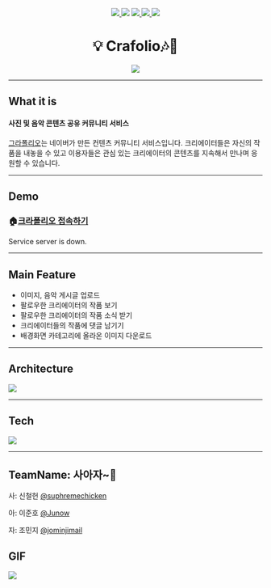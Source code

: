 <p align="center">    
    <a href="https://github.com/connect-foundation/2019-18/releases">
        <img src="https://img.shields.io/github/v/release/connect-foundation/2019-18"/>
    </a>
        <img src="https://img.shields.io/badge/github-GIVEME--STAR-red" >
        <a href="https://github.com/connect-foundation/2019-18/issues?q=is%3Aissue+is%3Aopen+sort%3Aupdated-desc">
        <img src="https://img.shields.io/github/issues/connect-foundation/2019-18"/>
        </a>
        <a href="https://github.com/connect-foundation/2019-18/wiki">
        <img src="https://img.shields.io/badge/documentation-yes-brightgreen"/>
        </a>
        <img src="https://img.shields.io/github/license/connect-foundation/2019-18"/>
</p>

<h1 align="center">💡 Crafolio🎶🎨 </h1>

<center>
    <img src="https://i.imgur.com/dVBOmdl.png"/>
</center>


------

## What it is 

#### 사진 및 음악 콘텐츠 공유 커뮤니티 서비스
[그라폴리오](https://grafolio.naver.com/works/list.grfl)는  네이버가 만든 컨텐츠 커뮤니티 서비스입니다.
크리에이터들은 자신의 작품을 내놓을 수 있고 이용자들은 관심 있는 크리에이터의 콘텐츠를 지속해서 만나며 응원할 수 있습니다.

------

## Demo

###  🏠[크라폴리오 접속하기](http://www.crafolio.site)
Service server is down.

------

## Main Feature

- 이미지, 음악 게시글 업로드
- 팔로우한 크리에이터의 작품 보기
- 팔로우한 크리에이터의 작품 소식 받기
- 크리에이터들의 작품에 댓글 남기기
- 배경화면 카테고리에 올라온 이미지 다운로드

------
## Architecture

![](https://i.imgur.com/OzVrqJX.jpg)

------
## Tech

![](https://i.imgur.com/Ahz0yzo.jpg)

------




## TeamName: 사아자~🦁 

사: 신철헌 [@suphremechicken](https://github.com/suphremechicken)

아: 이준호 [@Junow](https://github.com/Junow)

자: 조민지 [@jominjimail](https://github.com/jominjimail)


## GIF
![](gif/1.gif)
